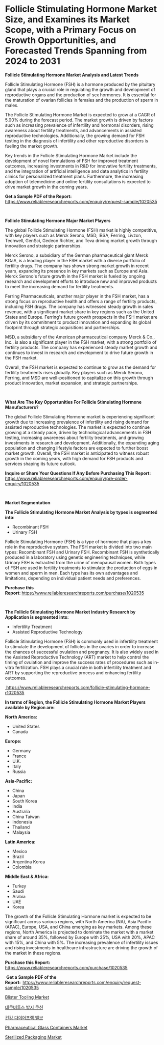 <p><h1>Follicle Stimulating Hormone Market Size, and Examines its Market Scope, with a Primary Focus on Growth Opportunities, and Forecasted Trends Spanning from 2024 to 2031</h1></p><p><strong>Follicle Stimulating Hormone Market Analysis and Latest Trends</strong></p>
<p><p>Follicle Stimulating Hormone (FSH) is a hormone produced by the pituitary gland that plays a crucial role in regulating the growth and development of reproductive organs and the production of sex hormones. It is essential for the maturation of ovarian follicles in females and the production of sperm in males.</p><p>The Follicle Stimulating Hormone Market is expected to grow at a CAGR of 5.00% during the forecast period. The market growth is driven by factors such as increasing prevalence of infertility and hormonal disorders, rising awareness about fertility treatments, and advancements in assisted reproductive technologies. Additionally, the growing demand for FSH testing in the diagnosis of infertility and other reproductive disorders is fueling the market growth.</p><p>Key trends in the Follicle Stimulating Hormone Market include the development of novel formulations of FSH for improved treatment outcomes, increasing investments in R&D for innovative fertility treatments, and the integration of artificial intelligence and data analytics in fertility clinics for personalized treatment plans. Furthermore, the increasing adoption of telemedicine and online fertility consultations is expected to drive market growth in the coming years.</p></p>
<p><strong>Get a Sample PDF of the Report:&nbsp;</strong> <a href="https://www.reliableresearchreports.com/enquiry/request-sample/1020535">https://www.reliableresearchreports.com/enquiry/request-sample/1020535</a></p>
<p>&nbsp;</p>
<p><strong>Follicle Stimulating Hormone Major Market Players</strong></p>
<p><p>The global Follicle Stimulating Hormone (FSH) market is highly competitive, with key players such as Merck Serono, MSD, IBSA, Ferring, Livzon, Techwell, GenSci, Gedeon Richter, and Teva driving market growth through innovation and strategic partnerships.</p><p>Merck Serono, a subsidiary of the German pharmaceutical giant Merck KGaA, is a leading player in the FSH market with a diverse portfolio of fertility drugs. The company has shown strong market growth in recent years, expanding its presence in key markets such as Europe and Asia. Merck Serono's future growth in the FSH market is fueled by ongoing research and development efforts to introduce new and improved products to meet the increasing demand for fertility treatments.</p><p>Ferring Pharmaceuticals, another major player in the FSH market, has a strong focus on reproductive health and offers a range of fertility products, including FSH drugs. The company has witnessed steady growth in sales revenue, with a significant market share in key regions such as the United States and Europe. Ferring's future growth prospects in the FSH market are driven by its commitment to product innovation and expanding its global footprint through strategic acquisitions and partnerships.</p><p>MSD, a subsidiary of the American pharmaceutical company Merck & Co., Inc., is also a significant player in the FSH market, with a strong portfolio of fertility products. The company has experienced steady market growth and continues to invest in research and development to drive future growth in the FSH market.</p><p>Overall, the FSH market is expected to continue to grow as the demand for fertility treatments rises globally. Key players such as Merck Serono, Ferring, and MSD are well-positioned to capitalize on this growth through product innovation, market expansion, and strategic partnerships.</p></p>
<p>&nbsp;</p>
<p><strong>What Are The Key Opportunities For Follicle Stimulating Hormone Manufacturers?</strong></p>
<p><p>The global Follicle Stimulating Hormone market is experiencing significant growth due to increasing prevalence of infertility and rising demand for assisted reproductive technologies. The market is expected to continue growing at a steady pace, driven by technological advancements in FSH testing, increasing awareness about fertility treatments, and growing investments in research and development. Additionally, the expanding aging population and changing lifestyle factors are expected to further boost market growth. Overall, the FSH market is anticipated to witness robust growth in the coming years, with high demand for FSH products and services shaping its future outlook.</p></p>
<p><strong>Inquire or Share Your Questions If Any Before Purchasing This Report:</strong> <a href="https://www.reliableresearchreports.com/enquiry/pre-order-enquiry/1020535">https://www.reliableresearchreports.com/enquiry/pre-order-enquiry/1020535</a></p>
<p>&nbsp;</p>
<p><strong>Market Segmentation</strong></p>
<p><strong>The Follicle Stimulating Hormone Market Analysis by types is segmented into:</strong></p>
<p><ul><li>Recombinant FSH</li><li>Urinary FSH</li></ul></p>
<p><p>Follicle Stimulating Hormone (FSH) is a type of hormone that plays a key role in the reproductive system. The FSH market is divided into two main types: Recombinant FSH and Urinary FSH. Recombinant FSH is synthetically produced in a laboratory using genetic engineering techniques, while Urinary FSH is extracted from the urine of menopausal women. Both types of FSH are used in fertility treatments to stimulate the production of eggs in women and sperm in men. Each type has its own advantages and limitations, depending on individual patient needs and preferences.</p></p>
<p><strong>Purchase this Report:&nbsp;</strong><a href="https://www.reliableresearchreports.com/purchase/1020535">https://www.reliableresearchreports.com/purchase/1020535</a></p>
<p>&nbsp;</p>
<p><strong>The Follicle Stimulating Hormone Market Industry Research by Application is segmented into:</strong></p>
<p><ul><li>Infertility Treatment</li><li>Assisted Reproductive Technology</li></ul></p>
<p><p>Follicle Stimulating Hormone (FSH) is commonly used in infertility treatment to stimulate the development of follicles in the ovaries in order to increase the chances of successful ovulation and pregnancy. It is also widely used in the Assisted Reproductive Technology (ART) market to help control the timing of ovulation and improve the success rates of procedures such as in-vitro fertilization. FSH plays a crucial role in both infertility treatment and ART by supporting the reproductive process and enhancing fertility outcomes.</p></p>
<p><a href="https://www.reliableresearchreports.com/follicle-stimulating-hormone-r1020535">&nbsp;https://www.reliableresearchreports.com/follicle-stimulating-hormone-r1020535</a></p>
<p><strong>In terms of Region, the Follicle Stimulating Hormone Market Players available by Region are:</strong></p>
<p>
    <p> <strong> North America: </strong>
        <ul>
            <li>United States</li>
            <li>Canada</li>
        </ul>
        </p> 
    <p> <strong> Europe: </strong>
        <ul>
            <li>Germany</li>
            <li>France</li>
            <li>U.K.</li>
            <li>Italy</li>
            <li>Russia</li>
        </ul>
        </p> 
    <p> <strong> Asia-Pacific: </strong>
        <ul>
            <li>China</li>
            <li>Japan</li>
            <li>South Korea</li>
            <li>India</li>
            <li>Australia</li>
            <li>China Taiwan</li>
            <li>Indonesia</li>
            <li>Thailand</li>
            <li>Malaysia</li>
        </ul>
        </p> 
    <p> <strong> Latin America: </strong>
        <ul>
            <li>Mexico</li>
            <li>Brazil</li>
            <li>Argentina Korea</li>
            <li>Colombia</li>
        </ul>
        </p> 
    <p> <strong> Middle East & Africa: </strong>
        <ul>
            <li>Turkey</li>
            <li>Saudi</li>
            <li>Arabia</li>
            <li>UAE</li>
            <li>Korea</li>
        </ul>
    </p>
    </p>
<p><p>The growth of the Follicle Stimulating Hormone market is expected to be significant across various regions, with North America (NA), Asia Pacific (APAC), Europe, USA, and China emerging as key markets. Among these regions, North America is projected to dominate the market with a market share of around 35%, followed by Europe with 25%, USA with 20%, APAC with 15%, and China with 5%. The increasing prevalence of infertility issues and rising investments in healthcare infrastructure are driving the growth of the market in these regions.</p></p>
<p><strong>Purchase this Report: </strong><a href="https://www.reliableresearchreports.com/purchase/1020535">https://www.reliableresearchreports.com/purchase/1020535</a></p>
<p>&nbsp;<strong>Get a Sample PDF of the Report:&nbsp;&nbsp;</strong><a href="https://www.reliableresearchreports.com/enquiry/request-sample/1020535">https://www.reliableresearchreports.com/enquiry/request-sample/1020535</a></p>
<p><strong></strong></p>
<p><p><a href="https://github.com/riwar777/Market-Research-Report-List-1/blob/main/blister-tooling-market.md">Blister Tooling Market</a></p><p><a href="https://github.com/mpodehpw07370073/Market-Research-Report-List-3/blob/main/964221483766.md">데쿠비투스 방지 쿠션</a></p><p><a href="https://github.com/TobyKub4685/Market-Research-Report-List-3/blob/main/377109683767.md">건강 다이어프램 밸브</a></p><p><a href="https://github.com/IkeSchumm04/Market-Research-Report-List-1/blob/main/pharmaceutical-glass-containers-market.md">Pharmaceutical Glass Containers Market</a></p><p><a href="https://github.com/jahid123ahm/Market-Research-Report-List-1/blob/main/sterilized-packaging-market.md">Sterilized Packaging Market</a></p></p>